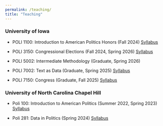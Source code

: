 ```yaml
---
permalink: /teaching/
title: "Teaching"
---
```


### University of Iowa
- POLI 1100: Introduction to American Politics Honors (Fall 2024) [Syllabus](/files/poli1100_syllabus.pdf)
  
- POLI 3150: Congressional Elections (Fall 2024, Spring 2026) [Syllabus](/files/poli3150_syllabus.pdf)

- POLI 5002: Intermediate Methodology (Graduate, Spring 2026)
  
- POLI 7002: Text as Data (Graduate, Spring 2025) [Syllabus](/files/poli_7002.pdf)

- POLI 7150: Congress (Graduate, Fall 2025) [Syllabus](/files/poli7150_syllabus.pdf)
### University of North Carolina Chapel Hill
- Poli 100: Introduction to American Politics (Summer 2022, Spring 2023) [Syllabus](/files/poli100_syllabus.pdf)

- Poli 281: Data in Politics (Spring 2024) [Syllabus](/files/poli281_syllabus.pdf)
